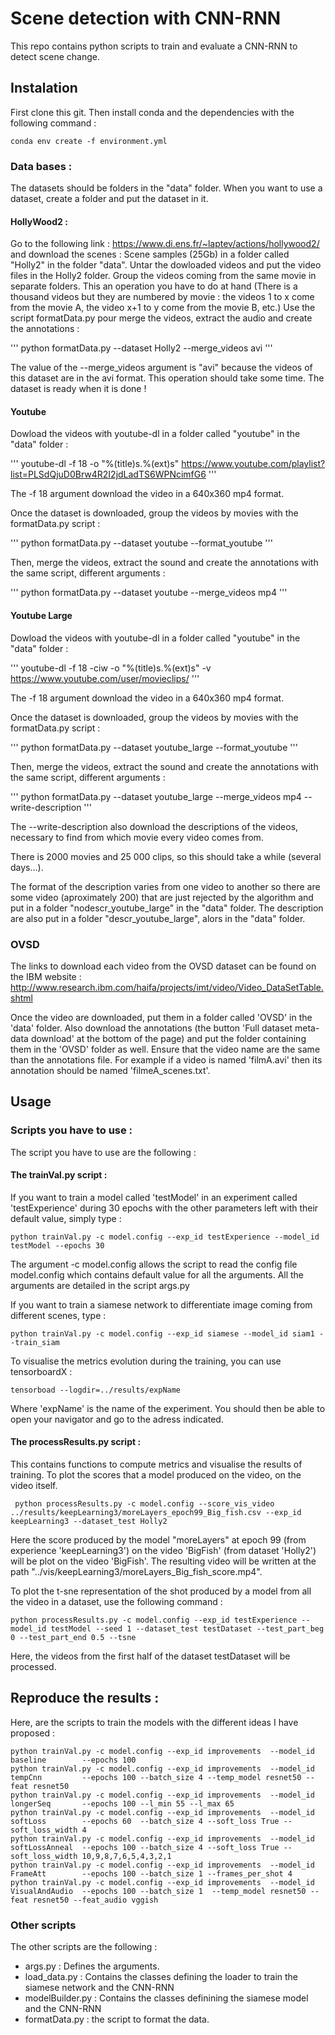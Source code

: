 # Scene detection with CNN-RNN

This repo contains python scripts to train and evaluate a CNN-RNN to detect scene change.

## Instalation

First clone this git. Then install conda and the dependencies with the following command :

```
conda env create -f environment.yml
```

### Data bases :

The datasets should be folders in the "data" folder. When you want to use a dataset, create a folder and put the dataset in it.

#### HollyWood2 :

Go to the following link : https://www.di.ens.fr/~laptev/actions/hollywood2/ and download the scenes : Scene samples (25Gb) in a folder called "Holly2" in the folder "data".
Untar the dowloaded videos and put the video files in the Holly2 folder.
Group the videos coming from the same movie in separate folders. This an operation you have to do at hand (There is a thousand videos but they are numbered by movie : the videos 1 to x come from the movie A, the video x+1 to y come from the movie B, etc.)
Use the script formatData.py pour merge the videos, extract the audio and create the annotations :

'''
python formatData.py --dataset Holly2 --merge_videos avi
'''

The value of the --merge_videos argument is "avi" because the videos of this dataset are in the avi format. This operation should take some time. The dataset is ready when it is done !


#### Youtube

Dowload the videos with youtube-dl in a folder called "youtube" in the "data" folder :

'''
youtube-dl -f 18 -o "%(title)s.%(ext)s" https://www.youtube.com/playlist?list=PLSdQjuD0Brw4R2I2jdLadTS6WPNcimfG6
'''

The -f 18 argument download the video in a 640x360 mp4 format.

Once the dataset is downloaded, group the videos by movies with the formatData.py script :

'''
python formatData.py --dataset youtube --format_youtube
'''

Then, merge the videos, extract the sound and create the annotations with the same script, different arguments :

'''
python formatData.py --dataset youtube --merge_videos mp4
'''

#### Youtube Large

Dowload the videos with youtube-dl in a folder called "youtube" in the "data" folder :

'''
youtube-dl -f 18 -ciw -o "%(title)s.%(ext)s" -v https://www.youtube.com/user/movieclips/
'''

The -f 18 argument download the video in a 640x360 mp4 format.

Once the dataset is downloaded, group the videos by movies with the formatData.py script :

'''
python formatData.py --dataset youtube_large --format_youtube
'''

Then, merge the videos, extract the sound and create the annotations with the same script, different arguments :

'''
python formatData.py --dataset youtube_large --merge_videos mp4 --write-description
'''

The --write-description also download the descriptions of the videos, necessary to find from which movie every video comes from.

There is 2000 movies and 25 000 clips, so this should take a while (several days...).

The format of the description varies from one video to another so there are some video (aproximately 200) that are just rejected by
the algorithm and put in a folder "nodescr_youtube_large" in the "data" folder. The description are also put in a folder "descr_youtube_large",
alors in the "data" folder.

### OVSD

The links to download each video from the OVSD dataset can be found on the IBM website : http://www.research.ibm.com/haifa/projects/imt/video/Video_DataSetTable.shtml

Once the video are downloaded, put them in a folder called 'OVSD' in the 'data' folder. Also download the annotations (the button 'Full dataset meta-data download' at the bottom of the page) and put the folder containing them in the 'OVSD' folder as well. Ensure that the video name are the same than the annotations file. For example if a video is named 'filmA.avi' then its annotation should be named 'filmeA_scenes.txt'.

## Usage

### Scripts you have to use :

The script you have to use are the following :

#### The trainVal.py script :

If you want to train a model called 'testModel' in an experiment called 'testExperience' during 30 epochs with the other parameters left with their default value, simply type :

```
python trainVal.py -c model.config --exp_id testExperience --model_id testModel --epochs 30
```

The argument -c model.config allows the script to read the config file model.config which contains default value for all the arguments. All the arguments are detailed in the script args.py

If you want to train a siamese network to differentiate image coming from different scenes, type :

```
python trainVal.py -c model.config --exp_id siamese --model_id siam1 --train_siam
```

To visualise the metrics evolution during the training, you can use tensorboardX :

```
tensorboad --logdir=../results/expName
```

Where 'expName' is the name of the experiment. You should then be able to open your navigator and go to the adress indicated.

#### The processResults.py script :
This contains functions to compute metrics and visualise the results of training. To plot the scores that a model produced on the video, on the video itself.

```
 python processResults.py -c model.config --score_vis_video ../results/keepLearning3/moreLayers_epoch99_Big_fish.csv --exp_id keepLearning3 --dataset_test Holly2
```

Here the score produced by the model "moreLayers" at epoch 99 (from experience 'keepLearning3') on the video 'BigFish' (from dataset 'Holly2') will be plot on the video 'BigFish'.
The resulting video will be written at the path "../vis/keepLearning3/moreLayers_Big_fish_score.mp4".


To plot the t-sne representation of the shot produced by a model from all the video in a dataset, use the following command :

```
python processResults.py -c model.config --exp_id testExperience --model_id testModel --seed 1 --dataset_test testDataset --test_part_beg 0 --test_part_end 0.5 --tsne
```

Here, the videos from the first half of the dataset testDataset will be processed.


## Reproduce the results :

Here, are the scripts to train the models with the different ideas I have proposed :

```
python trainVal.py -c model.config --exp_id improvements  --model_id baseline        --epochs 100
python trainVal.py -c model.config --exp_id improvements  --model_id tempCnn         --epochs 100 --batch_size 4 --temp_model resnet50 --feat resnet50
python trainVal.py -c model.config --exp_id improvements  --model_id longerSeq       --epochs 100 --l_min 55 --l_max 65
python trainVal.py -c model.config --exp_id improvements  --model_id softLoss        --epochs 60  --batch_size 4 --soft_loss True --soft_loss_width 4
python trainVal.py -c model.config --exp_id improvements  --model_id softLossAnneal  --epochs 100 --batch_size 4 --soft_loss True --soft_loss_width 10,9,8,7,6,5,4,3,2,1
python trainVal.py -c model.config --exp_id improvements  --model_id FrameAtt        --epochs 100 --batch_size 1 --frames_per_shot 4
python trainVal.py -c model.config --exp_id improvements  --model_id VisualAndAudio  --epochs 100 --batch_size 1  --temp_model resnet50 --feat resnet50 --feat_audio vggish

```


### Other scripts

The other scripts are the following :

- args.py : Defines the arguments.
- load_data.py : Contains the classes defining the loader to train the siamese network and the CNN-RNN
- modelBuilder.py : Contains the classes definining the siamese model and the CNN-RNN
- formatData.py : the script to format the data.
